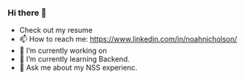 ### Hi there 👋
- Check out my resume  
- 📫 How to reach me: https://www.linkedin.com/in/noahnicholson/
- 🔭 I’m currently working on   
- 🌱 I’m currently learning Backend.    
- 💬 Ask me about my NSS experienc.   
        
<!--
**NoahNicholson/noahnicholson** is a ✨ _special_ ✨ repository because its `README.md` (this file) appears on your GitHub profile.

Here are some ideas to get you started:

- 🔭 I’m currently working on ...
- 🌱 I’m currently learning ...
- 👯 I’m looking to collaborate on ...
- 🤔 I’m looking for help with ...
- 💬 Ask me about ...
- 📫 How to reach me: ...
- 😄 Pronouns: ...
- ⚡ Fun fact: ...
-->
  
